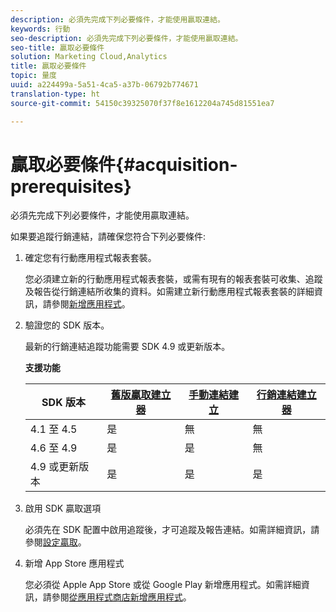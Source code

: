 ```yaml
---
description: 必須先完成下列必要條件，才能使用贏取連結。
keywords: 行動
seo-description: 必須先完成下列必要條件，才能使用贏取連結。
seo-title: 贏取必要條件
solution: Marketing Cloud,Analytics
title: 贏取必要條件
topic: 量度
uuid: a224499a-5a51-4ca5-a37b-06792b774671
translation-type: ht
source-git-commit: 54150c39325070f37f8e1612204a745d81551ea7

---
```



# 贏取必要條件{#acquisition-prerequisites}

必須先完成下列必要條件，才能使用贏取連結。

如果要追蹤行銷連結，請確保您符合下列必要條件:

1. 確定您有行動應用程式報表套裝。

   您必須建立新的行動應用程式報表套裝，或需有現有的報表套裝可收集、追蹤及報告從行銷連結所收集的資料。如需建立新行動應用程式報表套裝的詳細資訊，請參閱[新增應用程式](/help/using/manage-apps/t-new-app.md)。

1. 驗證您的 SDK 版本。

   最新的行銷連結追蹤功能需要 SDK 4.9 或更新版本。

   **支援功能**

   | SDK 版本 | [舊版贏取建立器](/help/using/acquisition-main/c-marketing-links-builder/t-create-edit-adobe-links/c-use-legacy-acquisition-links/c-use-legacy-acquisition-links.md) | [手動連結建立](/help/using/acquisition-main/c-marketing-links-builder/acquisition-link-manual.md) | [行銷連結建立器](/help/using/acquisition-main/c-marketing-links-builder/c-marketing-links-builder.md) |
   |--- |--- |--- |--- |
   | 4.1 至 4.5 | 是 | 無 | 無 |
   | 4.6 至 4.9 | 是 | 是 | 無 |
   | 4.9 或更新版本 | 是 | 是 | 是 |

1. 啟用 SDK 贏取選項

   必須先在 SDK 配置中啟用追蹤後，才可追蹤及報告連結。如需詳細資訊，請參閱[設定贏取](/help/using/acquisition-main/t-enable-acquisition.md)。

1. 新增 App Store 應用程式

   您必須從 Apple App Store 或從 Google Play 新增應用程式。如需詳細資訊，請參閱[從應用程式商店新增應用程式](/help/using/manage-apps/c-app-store/t-app-store-app.md)。
